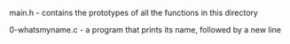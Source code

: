 main.h - contains the prototypes of all the functions in this directory

0-whatsmyname.c - a program that prints its name, followed by a new line
